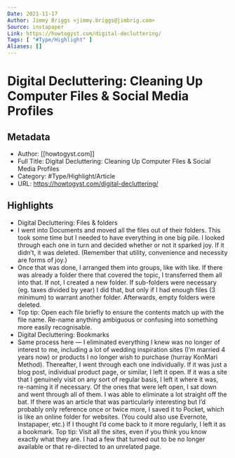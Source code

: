 ```yaml
---
Date: 2021-11-17
Author: Jimmy Briggs <jimmy.briggs@jimbrig.com>
Source: instapaper
Link: https://howtogyst.com/digital-decluttering/
Tags: [ "#Type/Highlight" ]
Aliases: []
---
```

# Digital Decluttering: Cleaning Up Computer Files & Social Media Profiles

## Metadata
- Author: [[howtogyst.com]]
- Full Title: Digital Decluttering: Cleaning Up Computer Files & Social Media Profiles
- Category: #Type/Highlight/Article
- URL: https://howtogyst.com/digital-decluttering/

## Highlights
- Digital Decluttering: Files & folders
- I went into Documents and moved all the files out of their folders. This took some time but I needed to have everything in one big pile. I looked through each one in turn and decided whether or not it sparked joy. If it didn’t, it was deleted. (Remember that utility, convenience and necessity are forms of joy.)
- Once that was done, I arranged them into groups, like with like. If there was already a folder there that covered the topic, I transferred them all into that. If not, I created a new folder. If sub-folders were necessary (eg. taxes divided by year) I did that, but only if I had enough files (3 minimum) to warrant another folder. Afterwards, empty folders were deleted.
- Top tip: Open each file briefly to ensure the contents match up with the file name. Re-name anything ambiguous or confusing into something more easily recognisable.
- Digital Decluttering: Bookmarks
- Same process here — I eliminated everything I knew was no longer of interest to me, including a lot of wedding inspiration sites (I’m married 4 years now) or products I no longer wish to purchase (hurray KonMari Method).
  Thereafter, I went through each one individually. If it was just a blog post, individual product page, or similar, I left it open. If it was a site that I genuinely visit on any sort of regular basis, I left it where it was, re-naming it if necessary.
  Of the ones that were left open, I sat down and went through all of them. I was able to eliminate a lot straight off the bat. If there was an article that was particularly interesting but I’d probably only reference once or twice more, I saved it to Pocket, which is like an online folder for websites. (You could also use Evernote, Instapaper, etc.) If I thought I’d come back to it more regularly, I left it as a bookmark.
  Top tip: Visit all the sites, even if you think you know exactly what they are. I had a few that turned out to be no longer available or that re-directed to an unrelated page.
